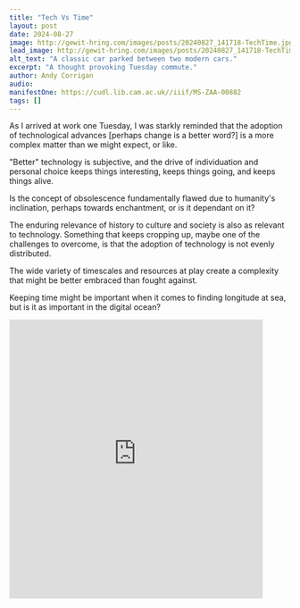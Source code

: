 ```yaml
---
title: "Tech Vs Time"
layout: post
date: 2024-08-27
image: http://gewit-hring.com/images/posts/20240827_141718-TechTime.jpg
lead_image: http://gewit-hring.com/images/posts/20240827_141718-TechTime.jpg
alt_text: "A classic car parked between two modern cars."
excerpt: "A thought provoking Tuesday commute."
author: Andy Corrigan
audio: 
manifestOne: https://cudl.lib.cam.ac.uk//iiif/MS-ZAA-00882
tags: []
---
```

As I arrived at work one Tuesday, I was starkly reminded that the adoption of technological advances [perhaps change is a better word?] is a more complex matter than we might expect, or like. 

"Better" technology is subjective, and the drive of individuation and personal choice keeps things interesting, keeps things going, and keeps things alive. 

Is the concept of obsolescence fundamentally flawed due to humanity's inclination, perhaps towards enchantment, or is it dependant on it?

The enduring relevance of history to culture and society is also as relevant to technology. Something that keeps cropping up, maybe one of the challenges to overcome, is that the adoption of technology is not evenly distributed.

The wide variety of timescales and resources at play create a complexity that might be better embraced than fought against.   

Keeping time might be important when it comes to finding longitude at sea, but is it as important in the digital ocean?

<iframe src="https://fitzmuseum.cam.ac.uk/uv.html#?manifest={{ page.manifestOne }}&c=0&m=0&cv=0&config=&locales=en-GB:English (GB),cy-GB:Cymraeg,fr-FR:Français (FR),pl-PL:Polski,sv-SE:Svenska&r=0" width="90%" height="500" allowfullscreen frameborder="0"></iframe>
